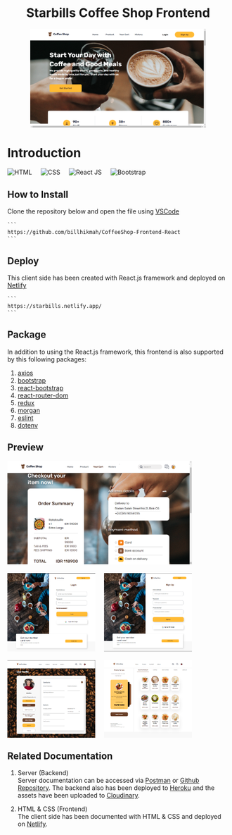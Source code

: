 <h1 style="text-align:center">Starbills Coffee Shop Frontend</h1>

<div style="display:flex; justify-content:center; margin-bottom:40px;">
    <img src="src/assets/Homepage.png" width=400;>
</div>

# Introduction
<div style="display:flex; flex-direction:row; column-gap:20px; margin-bottom:20px">
<img src="https://img.shields.io/badge/HTML-5-orange" alt="HTML">
<img src="https://img.shields.io/badge/CSS-3-9cf" alt="CSS">
<img src="https://img.shields.io/badge/React-JS-blue" alt="React JS">
<img src="https://img.shields.io/badge/Bootstrap-5-purple" alt="Bootstrap">
</div>

<h2>How to Install</h2>

Clone the repository below and open the file using [VSCode](https://code.visualstudio.com/download)

    ```
    https://github.com/billhikmah/CoffeeShop-Frontend-React
    ```

<h2>Deploy</h2>

This client side has been created with React.js framework and deployed on [Netlify](https://starbills.netlify.app/)


    ```
    https://starbills.netlify.app/
    ```

<h2>Package</h2>

In addition to using the React.js framework, this frontend is also supported by this following packages:

1. [axios](https://www.npmjs.com/package/axios)
2. [bootstrap](https://www.npmjs.com/package/bootstrap)
3. [react-bootstrap](https://www.npmjs.com/package/react-bootstrap)
4. [react-router-dom](https://www.npmjs.com/package/react-router-dom)
5. [redux](https://www.npmjs.com/package/redux)
6. [morgan](https://www.npmjs.com/package/morgan)
7. [eslint](https://www.npmjs.com/package/eslint)
8. [dotenv](https://www.npmjs.com/package/dotenv)


<h2>Preview</h2>
<img src="src/assets/Payment.png" alt="homepage" width=420 style="display:flex; justify-content:center; margin-bottom:20px;">
<div style="display:flex; justify-content: left; column-gap:20px; margin-bottom:20px">
<img src="src/assets/frontend-login.png" alt="login" width=200>

<img src="src/assets/frontend-signup.png" alt="signup" width=200>

</div>

<div style="display:flex; justify-content: left; column-gap:20px; margin-bottom:20px">
<img src="src/assets/frontend-profile.png" alt="profile" width=200>

<img src="src/assets/frontend-product.png" alt="product" width=200>

</div>

<h2>Related Documentation</h2>

1. Server (Backend)<br>
    Server documentation can be accessed via [Postman](https://documenter.getpostman.com/view/20723287/UyrEguSx) or [Github Repository](https://github.com/billhikmah/Coffee-Shop-Project). The backend also has been deployed to [Heroku](https://www.heroku.com) and the assets have been uploaded to [Cloudinary](https://www.cloudinary.app/).

2. HTML & CSS (Frontend)<br>
    The client side has been documented with HTML & CSS and deployed on [Netlify](https://thestarbills.netlify.app).


